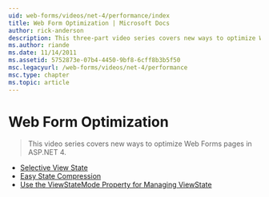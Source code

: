 ```yaml
---
uid: web-forms/videos/net-4/performance/index
title: Web Form Optimization | Microsoft Docs
author: rick-anderson
description: This three-part video series covers new ways to optimize Web Forms pages in ASP.NET 4 using three methods.
ms.author: riande
ms.date: 11/14/2011
ms.assetid: 5752873e-07b4-4450-9bf8-6cff8b3b5f50
msc.legacyurl: /web-forms/videos/net-4/performance
msc.type: chapter
ms.topic: article
---
```

# Web Form Optimization

> This video series covers new ways to optimize Web Forms pages in ASP.NET 4.

- [Selective View State](aspnet-4-quick-hit-selective-view-state.md)
- [Easy State Compression](aspnet-4-quick-hit-easy-state-compression.md)
- [Use the ViewStateMode Property for Managing ViewState](how-do-i-use-the-viewstatemode-property-for-managing-viewstate.md)
